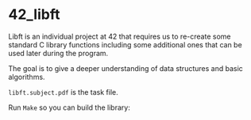 # 42_libft

Libft is an individual project at 42 that requires us to re-create some standard C library functions including some additional ones that can be used later during the program.

The goal is to give a deeper understanding of data structures and basic algorithms.

`libft.subject.pdf` is the task file.

Run `Make` so you can build the library:
